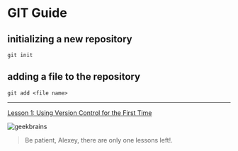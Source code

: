 # GIT Guide

## initializing a new repository

```
git init
```

## adding a file to the repository

```
git add <file name>
```
---
[Lesson 1: Using Version Control for the First Time](https://gbcdn.mrgcdn.ru/uploads/record/200805/attachment/e77de445be0303148fd4d66c5a7466b8.mp4)

![geekbrains](geekbrains.jpg)

> Be patient, Alexey, there are only one lessons left!.